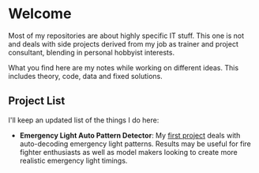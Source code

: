 # Welcome

Most of my repositories are about highly specific IT stuff. This one is not and deals with side projects derived from my job as trainer and project consultant, blending in personal hobbyist interests.

What you find here are my notes while working on different ideas. This includes theory, code, data and fixed solutions.

## Project List

I'll keep an updated list of the things I do here:

* **Emergency Light Auto Pattern Detector**: My [first project](../../tree/main/Tools/Light%20Pattern%20Diagnostics/1%20Using%20OPT101%20to%20Detect%20Light) deals with auto-decoding emergency light patterns. Results may be useful for fire fighter enthusiasts as well as model makers looking to create more realistic  emergency light timings.

